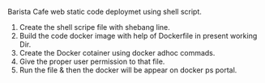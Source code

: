 


Barista Cafe web static code deploymet using shell script.

1. Create the shell scripe file with shebang line.
2. Build the code docker image with help of Dockerfile in present working Dir.
3. Create the Docker cotainer using docker adhoc commads.
4. Give the proper user permission to that file.
5. Run the file & then the docker will be appear on docker ps portal.
